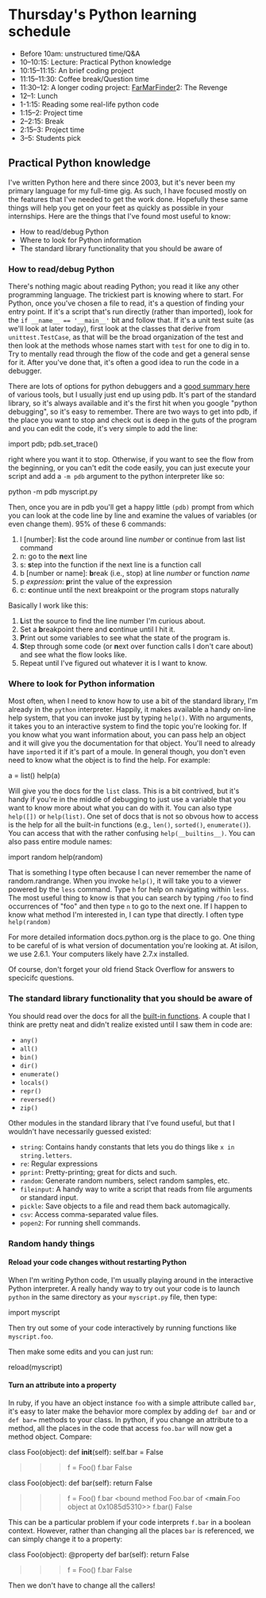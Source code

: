 # Thursday's Python learning schedule

* Before 10am: unstructured time/Q&A
* 10–10:15: Lecture: Practical Python knowledge
* 10:15–11:15: An brief coding project
* 11:15–11:30: Coffee break/Question time
* 11:30–12: A longer coding project: [FarMarFinder]2: The Revenge
* 12–1: Lunch
* 1-1:15: Reading some real-life python code
* 1:15–2: Project time
* 2–2:15: Break
* 2:15–3: Project time
* 3–5: Students pick

[FarMarFinder]: https://github.com/Ada-Developers-Academy/far_mar_finder

## Practical Python knowledge

I've written Python here and there since 2003, but it's never been my primary language for my full-time gig. As such, I have focused mostly on the features that I've needed to get the work done. Hopefully these same things will help you get on your feet as quickly as possible in your internships. Here are the things that I've found most useful to know:

* How to read/debug Python
* Where to look for Python information
* The standard library functionality that you should be aware of

### How to read/debug Python

There's nothing magic about reading Python; you read it like any other programming language. The trickiest part is knowing where to start. For Python, once you've chosen a file to read, it's a question of finding your entry point. If it's a script that's run directly (rather than imported), look for the `if __name__ == '__main__'` bit and follow that. If it's a unit test suite (as we'll look at later today), first look at the classes that derive from `unittest.TestCase`, as that will be the broad organization of the test and then look at the methods whose names start with `test` for one to dig in to. Try to mentally read through the flow of the code and get a general sense for it. After you've done that, it's often a good idea to run the code in a debugger.

There are lots of options for python debuggers and a [good summary here](http://blog.ionelmc.ro/2013/06/05/python-debugging-tools/) of various tools, but I usually just end up using pdb. It's part of the standard library, so it's always available and it's the first hit when you google "python debugging", so it's easy to remember. There are two ways to get into pdb, if the place you want to stop and check out is deep in the guts of the program and you can edit the code, it's very simple to add the line:

 import pdb; pdb.set_trace()
 
right where you want it to stop. Otherwise, if you want to see the flow from the beginning, or you can't edit the code easily, you can just execute your script and add a `-m pdb` argument to the python interpreter like so:

 python -m pdb myscript.py
 
Then, once you are in pdb you'll get a happy little `(pdb)` prompt from which you can look at the code line by line and examine the values of variables (or even change them). 95% of these 6 commands:

1. l [number]: **l**ist the code around line _number_ or continue from last list command
2. n: go to the **n**ext line
3. s: **s**tep into the function if the next line is a function call
4. b [number or name]: **b**reak (i.e., stop) at line _number_ or function _name_
5. p _expression_: **p**rint the value of the expression
6. c: **c**ontinue until the next breakpoint or the program stops naturally

Basically I work like this:
1. **L**ist the source to find the line number I'm curious about.
2. Set a **b**reakpoint there and **c**ontinue until I hit it.
3. **P**rint out some variables to see what the state of the program is.
4. **S**tep through some code (or **n**ext over function calls I don't care about) and see what the flow looks like.
5. Repeat until I've figured out whatever it is I want to know.

### Where to look for Python information

Most often, when I need to know how to use a bit of the standard library, I'm already in the `python` interpreter. Happily, it makes available a handy on-line help system, that you can invoke just by typing `help()`. With no arguments, it takes you to an interactive system to find the topic you're looking for. If you know what you want information about, you can pass help an object and it will give you the documentation for that object. You'll need to already have `import`ed it if it's part of a moule. In general though, you don't even need to know what the object is to find the help. For example:

  a = list()
  help(a)
  
Will give you the docs for the `list` class. This is a bit contrived, but it's handy if you're in the middle of debugging to just use a variable that you want to know more about what you can do with it. You can also type `help([])` or `help(list)`. One set of docs that is not so obvous how to access is the help for all the built-in functions (e.g., `len()`, `sorted()`, `enumerate()`). You can access that with the rather confusing `help(__builtins__)`. You can also pass entire module names:

  import random
  help(random)

That is something I type often because I can never remember the name of random.randrange. When you invoke `help()`, it will take you to a viewer powered by the `less` command. Type `h` for help on navigating within `less`. The most useful thing to know is that you can search by typing `/foo` to find occurrences of "foo" and then type `n` to go to the next one. If I happen to know what method I'm interested in, I can type that directly. I often type `help(random)`

For more detailed information docs.python.org is the place to go. One thing to be careful of is what version of documentation you're looking at. At isilon, we use 2.6.1. Your computers likely have 2.7.x installed.

Of course, don't forget your old friend Stack Overflow for answers to specicifc questions.

### The standard library functionality that you should be aware of

You should read over the docs for all the [built-in functions](https://docs.python.org/2/library/functions.html#help). A couple that I think are pretty neat and didn't realize existed until I saw them in code are:

* `any()`
* `all()`
* `bin()`
* `dir()`
* `enumerate()`
* `locals()`
* `repr()`
* `reversed()`
* `zip()`

Other modules in the standard library that I've found useful, but that I wouldn't have necessarily guessed existed:

* `string`: Contains handy constants that lets you do things like `x in string.letters`.
* `re`: Regular expressions
* `pprint`: Pretty-printing; great for dicts and such.
* `random`: Generate random numbers, select random samples, etc.
* `fileinput`: A handy way to write a script that reads from file arguments or standard input.
* `pickle`: Save objects to a file and read them back automagically.
* `csv`: Access comma-separated value files.
* `popen2`: For running shell commands.

### Random handy things

#### Reload your code changes without restarting Python

When I'm writing Python code, I'm usually playing around in the interactive Python interpreter. A really handy way to try out your code is to launch `python` in the same directory as your `myscript.py` file, then type:

  import myscript

Then try out some of your code interactively by running functions like `myscript.foo`.

Then make some edits and you can just run:

  reload(myscript)

#### Turn an attribute into a property

In ruby, if you have an object instance `foo` with a simple attribute called `bar`, it's easy to later make the behavior more complex by adding `def bar` and or `def bar=` methods to your class. In python, if you change an attribute to a method, all the places in the code that access `foo.bar` will now get a method object. Compare:

  class Foo(object):
      def __init__(self):
          self.bar = False
  >>> f = Foo()
  >>> f.bar
  False

  class Foo(object):
      def bar(self):
          return False
  >>> f = Foo()
  >>> f.bar
  <bound method Foo.bar of <__main__.Foo object at 0x1085d5310>>
  >>> f.bar()
  False

This can be a particular problem if your code interprets `f.bar` in a boolean context. However, rather than changing all the places `bar` is referenced, we can simply change it to a property:

  class Foo(object):
      @property
      def bar(self):
          return False
  >>> f = Foo()
  >>> f.bar
  False

Then we don't have to change all the callers!
  